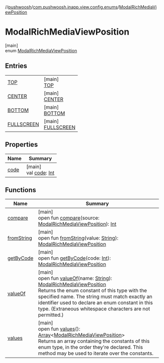 //[pushwoosh](../../../index.md)/[com.pushwoosh.inapp.view.config.enums](../index.md)/[ModalRichMediaViewPosition](index.md)

# ModalRichMediaViewPosition

[main]\
enum [ModalRichMediaViewPosition](index.md)

## Entries

| | |
|---|---|
| [TOP](-t-o-p/index.md) | [main]<br>[TOP](-t-o-p/index.md) |
| [CENTER](-c-e-n-t-e-r/index.md) | [main]<br>[CENTER](-c-e-n-t-e-r/index.md) |
| [BOTTOM](-b-o-t-t-o-m/index.md) | [main]<br>[BOTTOM](-b-o-t-t-o-m/index.md) |
| [FULLSCREEN](-f-u-l-l-s-c-r-e-e-n/index.md) | [main]<br>[FULLSCREEN](-f-u-l-l-s-c-r-e-e-n/index.md) |

## Properties

| Name | Summary |
|---|---|
| [code](code.md) | [main]<br>val [code](code.md): [Int](https://kotlinlang.org/api/latest/jvm/stdlib/kotlin-stdlib/kotlin/-int/index.html) |

## Functions

| Name | Summary |
|---|---|
| [compare](compare.md) | [main]<br>open fun [compare](compare.md)(source: [ModalRichMediaViewPosition](index.md)): [Int](https://kotlinlang.org/api/latest/jvm/stdlib/kotlin-stdlib/kotlin/-int/index.html) |
| [fromString](from-string.md) | [main]<br>open fun [fromString](from-string.md)(value: [String](https://developer.android.com/reference/kotlin/java/lang/String.html)): [ModalRichMediaViewPosition](index.md) |
| [getByCode](get-by-code.md) | [main]<br>open fun [getByCode](get-by-code.md)(code: [Int](https://kotlinlang.org/api/latest/jvm/stdlib/kotlin-stdlib/kotlin/-int/index.html)): [ModalRichMediaViewPosition](index.md) |
| [valueOf](value-of.md) | [main]<br>open fun [valueOf](value-of.md)(name: [String](https://developer.android.com/reference/kotlin/java/lang/String.html)): [ModalRichMediaViewPosition](index.md)<br>Returns the enum constant of this type with the specified name. The string must match exactly an identifier used to declare an enum constant in this type. (Extraneous whitespace characters are not permitted.) |
| [values](values.md) | [main]<br>open fun [values](values.md)(): [Array](https://kotlinlang.org/api/latest/jvm/stdlib/kotlin-stdlib/kotlin/-array/index.html)&lt;[ModalRichMediaViewPosition](index.md)&gt;<br>Returns an array containing the constants of this enum type, in the order they're declared. This method may be used to iterate over the constants. |
